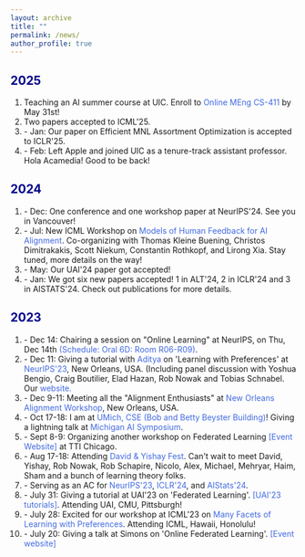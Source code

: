```yaml
---
layout: archive
title: ""
permalink: /news/
author_profile: true
---
```


<html>
<head>
<style>
a:link {
  color: RoyalBlue;
  background-color: transparent;
  text-decoration: none;
}

a:visited {
  color: Purple;
  background-color: transparent;
  text-decoration: none;
}

a:hover {
  color: RoyalBlue;
  background-color: transparent;
  text-decoration: underline;
}

a:active {
  color: DarkRed;
  background-color: transparent;
  text-decoration: underline;
}
</style>  
</head>  
 
<body>  

<h2 style="color:DarkBlue;" vspace="2px;">2025</h2>

<ol>  

<li> Teaching an AI summer course at UIC. Enroll to <a href="https://meng.uic.edu/apply/?utm_source=google&utm_medium=cpc&utm_campaign=visionpoint_uic_pros&utm_content=engineering-branded" target="_blank" LINK="red">Online MEng CS-411</a> by May 31st! </li>

<li> Two papers accepted to ICML'25. </li>

<li> - Jan: Our paper on Efficient MNL Assortment Optimization is accepted to ICLR'25.</li>

<li> - Feb: Left Apple and joined UIC as a tenure-track assistant professor. Hola Acamedia! Good to be back!</li>
  
</ol>

<!--<p style="text-align:right;">... <em>stay tuned!</em></p> -->
  
<h2 style="color:DarkBlue;" vspace="2px;">2024</h2>

<ol>  

<!-- <li> Survey out on Alignment and Preferneces </li> 
<li> 2 New papers on arXiv: Rotting, Elad, Rob</li>    
-->

<li> - Dec: One conference and one workshop paper at NeurIPS'24. See you in Vancouver!</li>
  
<li> - Jul: New ICML Workshop on <a href="https://sites.google.com/view/mhf-icml2024" LINK="red">Models of Human Feedback for AI Alignment</a>. Co-organizing with Thomas Kleine Buening, Christos Dimitrakakis, Scott Niekum, Constantin Rothkopf, and Lirong Xia. Stay tuned, more details on the way! </li>

<li> - May: Our UAI'24 paper got accepted!</li>
  
<!-- <li> - Feb: New blog out! On "Recent trends in preference learning, RLHF and fine tunings of LLM". Link <a href="https://www.preference-learning.org/" LINK="red">here</a>. </li> -->

<li> - Jan: We got six new papers accepted! 1 in ALT'24, 2 in ICLR'24 and 3 in AISTATS'24. Check out publications for more details.</li>

</ol>

<h2 style="color:DarkBlue;" vspace="-2px;">2023</h2>

<ol>

<li> - Dec 14: Chairing a session on "Online Learning" at NeurIPS, on Thu, Dec 14th <a href="https://neurips.cc/virtual/2023/session/74060" LINK="red">(Schedule: Oral 6D: Room R06-R09)</a>.</li>

<li> - Dec 11: Giving a tutorial with <a href="https://ece.iisc.ac.in/~aditya/" LINK="red"> Aditya </a> on 'Learning with Preferences' at <a href="https://nips.cc/" LINK="red">NeurIPS'23</a>, New Orleans, USA. (Including panel discussion with Yoshua Bengio, Craig Boutilier, Elad Hazan, Rob Nowak and Tobias Schnabel. Our <a href="https://sites.google.com/view/pref-learning-tutorial-neurips/home" LINK="red">website.</a></li>

<li> - Dec 9-11: Meeting all the "Alignment Enthusiasts" at <a href="https://www.alignment-workshop.com/nola-2023" LINK="red">New Orleans Alignment Workshop</a>, New Orleans, USA.</li>

<li> - Oct 17-18: I am at <a href="https://cse.engin.umich.edu/about/beyster-building/" LINK="red">UMich, CSE (Bob and Betty Beyster Building)</a>! Giving a lightning talk at <a href="https://ai.engin.umich.edu/events/2023-ai-symposium/" LINK="red">Michigan AI Symposium</a>.</li>
  
<li> - Sept 8-9: Organizing another workshop on Federated Learning <a href="https://sites.google.com/view/tticfl-summerworkshop2023/home?authuser=0" LINK="red"> [Event Website] </a> at TTI Chicago.</li>
  
<li> - Aug 17-18: Attending <a href="https://sites.google.com/view/davidfestyishayfest" LINK="red">David & Yishay Fest</a>. Can't wait to meet David, Yishay, Rob Nowak, Rob Schapire, Nicolo, Alex, Michael, Mehryar, Haim, Sham and a bunch of learning theory folks.</li>

<li> - Serving as an AC for <a href="https://neurips.cc/Conferences/2023" LINK="red">NeurIPS'23</a>, <a href="https://iclr.cc/Conferences/2024" LINK="red">ICLR'24</a>, and <a href="https://virtual.aistats.org/Conferences/2024/Dates" LINK="red">AIStats'24</a>.</li>

<li> - July 31: Giving a tutorial at UAI'23 on 'Federated Learning'. <a href="https://www.auai.org/uai2023/tutorials" LINK="red">[UAI'23 tutorials]</a>. Attending UAI, CMU, Pittsburgh!</li>

<li> - July 28: Excited for our workshop at ICML'23 on <a href="https://sites.google.com/view/mfpl-icml-2023" LINK="red">Many Facets of Learning with Preferences</a>. Attending ICML, Hawaii, Honolulu!</li>

<li> - July 20: Giving a talk at Simons on 'Online Federated Learning'. <a href="https://simons.berkeley.edu/workshops/federated-collaborative-learning/schedule" LINK="red">[Event website]</a></li>    

</ol>  

<!-- <font color="#1E90FF"> </font> -->
  
</body>
</html>


